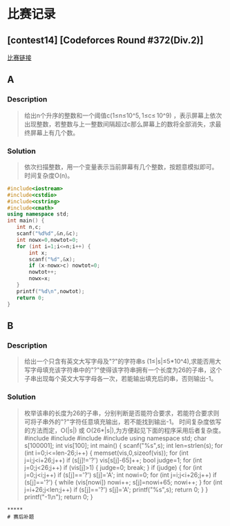  # 比赛记录
 ## [contest14] [Codeforces Round #372(Div.2)]
 
 [比赛链接](http://codeforces.com/contest/716)
 
 ## A
 ### Description
 > 给出n个升序的整数和一个阈值c(1≤n≤10^5, 1≤c≤ 10^9) ，表示屏幕上依次出现整数，若整数与上一整数间隔超过c那么屏幕上的数将全部消失，求最终屏幕上有几个数。
 ### Solution
 >依次扫描整数，用一个变量表示当前屏幕有几个整数，按题意模拟即可。
 >时间复杂度O(n)。
 ```cpp
#include<iostream>
#include<cstdio>
#include<cstring>
#include<cmath>
using namespace std;
int main() {
	int n,c;
	scanf("%d%d",&n,&c);
	int nowx=0,nowtot=0;
	for (int i=1;i<=n;i++) {
		int x;
		scanf("%d",&x);
		if (x-nowx>c) nowtot=0;
		nowtot++;
		nowx=x;
	}
	printf("%d\n",nowtot);
	return 0;
}
 ```
## B
### Description
 > 给出一个只含有英文大写字母及"?"的字符串s (1≤|s|≤5\*10^4),求能否用大写字母填充该字符串中的"?"使得该字符串拥有一个长度为26的子串，这个子串出现每个英文大写字母各一次，若能输出填充后的串，否则输出-1。
 ### Solution
 >枚举该串的长度为26的子串，分别判断是否能符合要求，若能符合要求则可将子串外的"?"字符任意填充输出，若不能找到输出-1。
 >时间复杂度依写的方法而定，O(|s|) 或 O(26\*|s|),为方便起见下面的程序采用后者复杂度。
#include<iostream>
#include<cstdio>
#include<cstring>
#include<cmath>
using namespace std;
char s[100001];
int vis[100];
int main() {
	scanf("%s",s);
	int len=strlen(s);
	for (int i=0;i<=len-26;i++) {
		memset(vis,0,sizeof(vis));
		for (int j=i;j<i+26;j++) if (s[j]!='?') vis[s[j]-65]++;
		bool judge=1;
		for (int j=0;j<26;j++) if (vis[j]>1) {
			judge=0;
			break;
		}
		if (judge) {
			for (int j=0;j<i;j++) if (s[j]=='?') s[j]='A';
			int nowi=0;
			for (int j=i;j<i+26;j++) if (s[j]=='?') {
				while (vis[nowi]) nowi++;
				s[j]=nowi+65;
				nowi++;
			}
			for (int j=i+26;j<len;j++) if (s[j]=='?') s[j]='A';
			printf("%s",s);
			return 0;
		}
	}
	printf("-1\n");
	return 0;
}
 ```
 ***** 
 # 赛后补题
